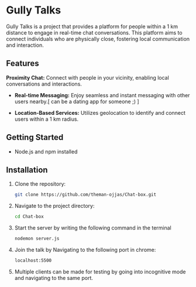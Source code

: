 
# Gully Talks

Gully Talks is a project that provides a platform for people within a 1 km distance to engage in real-time chat conversations. This platform aims to connect individuals who are physically close, fostering local communication and interaction.



## Features

**Proximity Chat:** Connect with people in your vicinity, enabling local conversations and interactions.
  
- **Real-time Messaging:** Enjoy seamless and instant messaging with other users nearby.[ can be a dating app for someone ;) ]

- **Location-Based Services:** Utilizes geolocation to identify and connect users within a 1 km radius.

## Getting Started
  - Node.js and npm installed

## Installation

1. Clone the repository:

   ```bash
   git clone https://github.com/theman-ojjas/Chat-box.git
2. Navigate to the project directory:

    ```bash
    cd Chat-box
3. Start the server by writing the following command in the terminal
     ```bash
     nodemon server.js

4. Join the talk by Navigating to the following port in chrome:
   ```bash
   localhost:5500 

6. Multiple clients can be made for testing by going into incognitive mode and navigating to the same port.
